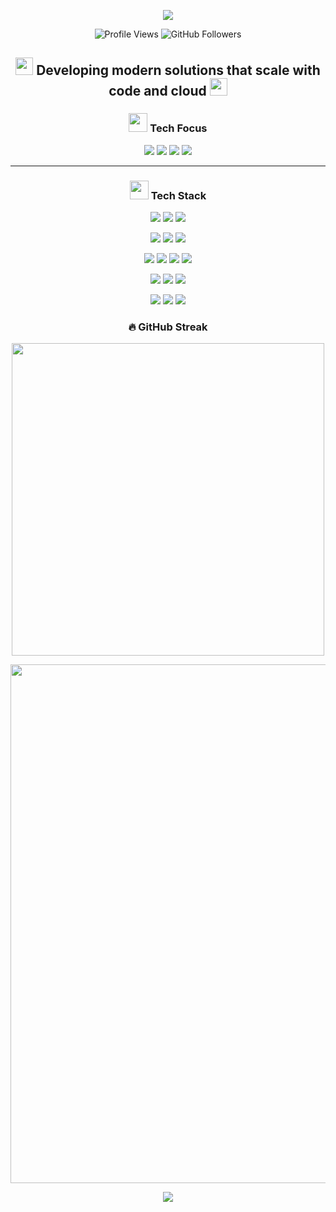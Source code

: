 <!-- Animated Header -->
<p align="center">
  <img src="https://capsule-render.vercel.app/api?type=waving&color=4169E1&height=200&section=header&text=Hi,%20I'm%20Len&fontSize=60&fontColor=ffffff&animation=fadeIn&fontAlignY=35&desc=Developer%20💻&descAlignY=55&descAlign=50" />
</p>

<!-- Profile Views & Followers -->
<p align="center">
  <img src="https://visitor-badge.laobi.icu/badge?page_id=htm-len.htm-len&style=flat-square&color=4169E1" alt="Profile Views" />
  <img src="https://img.shields.io/github/followers/htm-len?label=Followers&style=flat-square&color=4169E1" alt="GitHub Followers" />
</p>

<!-- Quick Tagline -->
<h2 align="center">
  <img src="https://media.giphy.com/media/hvRJCLFzcasrR4ia7z/giphy.gif" width="28">
Developing modern solutions that scale with code and cloud
  <img src="https://media.giphy.com/media/hvRJCLFzcasrR4ia7z/giphy.gif" width="28">
</h2>

<!-- Tech Focus -->
<h3 align="center">
  <img src="https://raw.githubusercontent.com/TheDudeThatCode/TheDudeThatCode/master/Assets/Developer.gif" width="30"> Tech Focus
</h3>

<p align="center">
  <img src="https://img.shields.io/badge/Cloud%20Engineering-Infra%20%26%20Functions-4169E1?style=for-the-badge" />
  <img src="https://img.shields.io/badge/LLM%20Integration-Prompting%20%26%20Workflows-8A2BE2?style=for-the-badge" />
  <img src="https://img.shields.io/badge/Backend%20Development-APIs%20%26%20Automation-4B8BBE?style=for-the-badge" />
  <img src="https://img.shields.io/badge/CI/CD-Pipelines%20%26%20Deployments-2088FF?style=for-the-badge" />
</p>

---

<!-- Tech Stack -->
<h3 align="center">
  <img src="https://media.giphy.com/media/WUlplcMpOCEmTGBtBW/giphy.gif" width="30"> Tech Stack
</h3>

<!-- Cloud Platforms -->
<p align="center">
  <img src="https://img.shields.io/badge/Azure-0078D4?style=for-the-badge&logo=microsoftazure&logoColor=white" />
  <img src="https://img.shields.io/badge/AWS-232F3E?style=for-the-badge&logo=amazonaws&logoColor=white" />
  <img src="https://img.shields.io/badge/GCP-4285F4?style=for-the-badge&logo=googlecloud&logoColor=white" />
</p>

<!-- Languages -->
<p align="center">
  <img src="https://img.shields.io/badge/Python-3776AB?style=for-the-badge&logo=python&logoColor=white" />
  <img src="https://img.shields.io/badge/YAML-000000?style=for-the-badge&logo=yaml&logoColor=white" />
  <img src="https://img.shields.io/badge/Markdown-000000?style=for-the-badge&logo=markdown&logoColor=white" />
</p>

<!-- Infra & Dev Tools -->
<p align="center">
  <img src="https://img.shields.io/badge/Pulumi-F74C00?style=for-the-badge&logo=pulumi&logoColor=white" />
  <img src="https://img.shields.io/badge/CDK-FF9900?style=for-the-badge&logo=amazonaws&logoColor=white" />
  <img src="https://img.shields.io/badge/GitHub%20Actions-2088FF?style=for-the-badge&logo=githubactions&logoColor=white" />
  <img src="https://img.shields.io/badge/Docker-2496ED?style=for-the-badge&logo=docker&logoColor=white" />
</p>

<!-- IDE & Shell -->
<p align="center">
  <img src="https://img.shields.io/badge/VS%20Code-007ACC?style=for-the-badge&logo=visualstudiocode&logoColor=white" />
  <img src="https://img.shields.io/badge/Zsh-89e051?style=for-the-badge&logo=gnu-bash&logoColor=white" />
  <img src="https://img.shields.io/badge/Shell%20Scripting-4EAA25?style=for-the-badge&logo=gnubash&logoColor=white" />
</p>

<!-- Databases -->
<p align="center">
  <img src="https://img.shields.io/badge/NoSQL-DynamoDB%2C%20Cosmos%2C%20Firestore-4CAF50?style=for-the-badge" />
  <img src="https://img.shields.io/badge/SQL-PostgreSQL%2C%20MySQL%2C%20SQL%20Server-336791?style=for-the-badge" />
  <img src="https://img.shields.io/badge/Document%20Stores-JSON%20%26%20KeyValue-6D4C41?style=for-the-badge" />
</p>

<!-- GitHub Streak -->
<h3 align="center">🔥 GitHub Streak</h3>
<p align="center">
  <img src="https://github-readme-streak-stats.herokuapp.com/?user=htm-len&theme=tokyonight&border_radius=10&fire=DD2727&currStreakNum=DDDDDD&currStreakLabel=DDDDDD&sideNums=DDDDDD&sideLabels=DDDDDD&dates=DDDDDD&background=0D1117&ring=4169E1&stroke=4169E1" width="500" />
</p>

<!-- Activity Graph -->
<p align="center">
  <a href="https://github.com/ashutosh00710/github-readme-activity-graph">
    <img src="https://github-readme-activity-graph.vercel.app/graph?username=htm-len&theme=react-dark&area=true&hide_border=true&bg_color=0D1117&line=4169E1&point=FFFFFF&color=FFFFFF&area_color=4169E1" width="830"/>
  </a>
</p>

<!-- Animated Footer -->
<p align="center">
  <img src="https://capsule-render.vercel.app/api?type=waving&color=4169E1&height=120&section=footer" />
</p>
